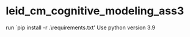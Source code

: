 # leid_cm_cognitive_modeling_ass3

run `pip install -r .\requirements.txt'
Use python version 3.9



